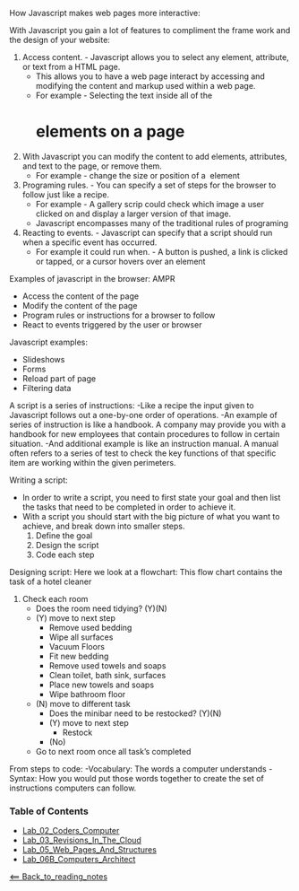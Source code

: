 How Javascript makes web pages more interactive:

With Javascript you gain a lot of features to compliment the frame work and the design of your website:
1. Access content. - Javascript allows you to select any element, attribute, or text from a HTML page. 
    - This allows you to have a web page interact by accessing and modifying the content and markup used within a web page.
    - For example - Selecting the text inside all of the <h1> elements on a page
2. With Javascript you can modify the content to add elements, attributes, and text to the page, or remove them.
    - For example - change the size or position of a <img> element 
3. Programing rules. - You can specify a set of steps for the browser to follow just like a recipe.
    - For example - A gallery scrip could check which image a user clicked on and display a larger version of that image. 
    -  Javascript encompasses many of the traditional rules of programing
4. Reacting to events. - Javascript can specify that a script should run when a specific event has occurred.
    - For example it could run when. - A button is pushed, a link is clicked or tapped, or a cursor hovers over an element

Examples of javascript in the browser: AMPR
- Access the content of the page
- Modify the content of the page
- Program rules or instructions for a browser to follow
- React to events triggered by the user or browser

Javascript examples:
- Slideshows
- Forms
- Reload part of page
- Filtering data

A script is a series of instructions:
 -Like a recipe the input given to Javascript follows out a one-by-one order of operations. 
-An example of series of instruction is like a handbook. A company may provide you with a handbook for new employees that contain procedures to follow in certain situation. 
-And additional example is like an instruction manual. A manual often refers to a series of test to check the key functions of that specific item are working within the given perimeters. 

Writing a script:
- In order to write a script, you need to first state your goal and then list the tasks that need to be completed in order to achieve it. 
- With a script you should start with the big picture of what you want to achieve, and break down into smaller steps. 
    1. Define the goal
    2. Design the script
    3. Code each step

Designing script:
Here we look at a flowchart: This flow chart contains the task of a hotel cleaner
1. Check each room
    - Does the room need tidying? (Y)(N)
    - (Y) move to next step
        * Remove used bedding
        * Wipe all surfaces
        * Vacuum Floors
        * Fit new bedding
        * Remove used towels and soaps
        * Clean toilet, bath sink, surfaces
        * Place new towels and soaps
        * Wipe bathroom floor
    - (N) move to different task
        * Does the minibar need to be restocked? (Y)(N)
        * (Y) move to next step
            * Restock
        * (No)
    - Go to next room once all task’s completed

From steps to code:
-Vocabulary: The words a computer understands
-Syntax: How you would put those words together to create the set of instructions computers can follow.

### Table of Contents
- [Lab_02_Coders_Computer](Lab02CodersComputer.md)
- [Lab_03_Revisions_In_The_Cloud](Lab03RevisionsInTheCloud.md)
- [Lab_05_Web_Pages_And_Structures](Lab05WebPagesAndStructures.md)
- [Lab_06B_Computers_Architect](Lab06BComputersArchitect.md)

[<== Back_to_reading_notes](https://jtaisey389.github.io/reading-notes/)